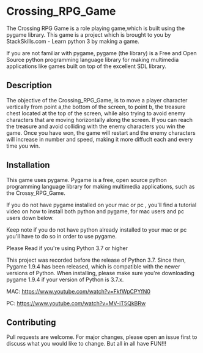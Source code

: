 # Crossing_RPG_Game

The Crossing RPG Game is a role playing game,which is built using the pygame library. This game is a project which
is brought to you  by StackSkills.com - Learn python 3 by making a game.

If you are not familiar with pygame, pygame (the library) is a Free and Open Source python programming language 
library for making multimedia applications like games built on top of the excellent SDL library.

## Description

The objective of the Crossing_RPG_Game, is to move a player character vertically from point a,the bottom of the screen,
to point b, the treasure chest located at the top of the screen, while also trying to avoid enemy characters that are moving
horizontally along the screen. If you can reach the treasure and avoid colliding with the enemy characters you win the 
game. Once you have won, the game will restart and the enemy characters will increase in number and speed, making it more 
diffuclt each and every time you win.

## Installation

This game uses pygame. Pygame is a free, open source python programming language library for making multimedia applications, 
such as the Crossy_RPG_Game.

If you do not have pygame installed on your mac or pc , you'll find a tutorial video on how to install both python and
pygame, for mac users and pc users down below.

Keep note if you do not have python already installed to your mac or pc you'll have to do so in order to use pygame. 

Please Read if you're using Python 3.7 or higher

This project was recorded before the release of Python 3.7. Since then, Pygame 1.9.4 has been released, 
which is compatible with the newer versions of Python. When installing, please make sure you're downloading pygame 1.9.4 
if your version of Python is 3.7.x.



MAC: https://www.youtube.com/watch?v=FkfWpCPYfN0

PC: https://www.youtube.com/watch?v=MV-iT5QkBRw

## Contributing
Pull requests are welcome. For major changes, please open an issue first to discuss what you would like to change.
But all in all have FUN!!!


